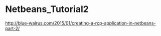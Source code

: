 Netbeans_Tutorial2
==================


http://blue-walrus.com/2015/01/creating-a-rcp-application-in-netbeans-part-2/
